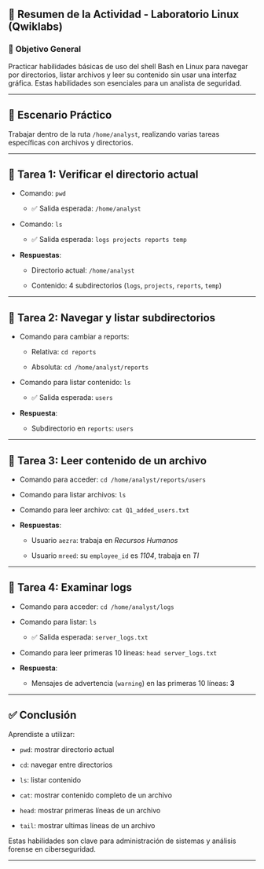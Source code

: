 
## 🧪 **Resumen de la Actividad - Laboratorio Linux (Qwiklabs)**

### 🎯 **Objetivo General**

Practicar habilidades básicas de uso del shell Bash en Linux para navegar por directorios, listar archivos y leer su contenido sin usar una interfaz gráfica. Estas habilidades son esenciales para un analista de seguridad.

---

## 🧱 **Escenario Práctico**

Trabajar dentro de la ruta `/home/analyst`, realizando varias tareas específicas con archivos y directorios.

---

## 🔹 **Tarea 1: Verificar el directorio actual**

- Comando: `pwd`
    
    - ✅ Salida esperada: `/home/analyst`
        
- Comando: `ls`
    
    - ✅ Salida esperada: `logs projects reports temp`
        
- **Respuestas**:
    
    - Directorio actual: `/home/analyst`
        
    - Contenido: 4 subdirectorios (`logs`, `projects`, `reports`, `temp`)
        

---

## 🔹 **Tarea 2: Navegar y listar subdirectorios**

- Comando para cambiar a reports:
    
    - Relativa: `cd reports`
        
    - Absoluta: `cd /home/analyst/reports`
        
- Comando para listar contenido: `ls`
    
    - ✅ Salida esperada: `users`
        
- **Respuesta**:
    
    - Subdirectorio en `reports`: `users`
        

---

## 🔹 **Tarea 3: Leer contenido de un archivo**

- Comando para acceder: `cd /home/analyst/reports/users`
    
- Comando para listar archivos: `ls`
    
- Comando para leer archivo: `cat Q1_added_users.txt`
    
- **Respuestas**:
    
    - Usuario `aezra`: trabaja en _Recursos Humanos_
        
    - Usuario `mreed`: su `employee_id` es _1104_, trabaja en _TI_
        

---

## 🔹 **Tarea 4: Examinar logs**

- Comando para acceder: `cd /home/analyst/logs`
    
- Comando para listar: `ls`
    
    - ✅ Salida esperada: `server_logs.txt`
        
- Comando para leer primeras 10 líneas: `head server_logs.txt`
    
- **Respuesta**:
    
    - Mensajes de advertencia (`warning`) en las primeras 10 líneas: **3**
        

---

## ✅ **Conclusión**

Aprendiste a utilizar:

- `pwd`: mostrar directorio actual
    
- `cd`: navegar entre directorios
    
- `ls`: listar contenido
    
- `cat`: mostrar contenido completo de un archivo
    
- `head`: mostrar primeras líneas de un archivo
    
- `tail`: mostrar ultimas líneas de un archivo
    

Estas habilidades son clave para administración de sistemas y análisis forense en ciberseguridad.

---
